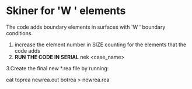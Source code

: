 # Skiner for 'W  ' elements
The code adds boundary elements in surfaces with 'W  ' boundary conditions.

1. increase the element number in SIZE counting for the elements that the code adds
2. **RUN THE CODE IN SERIAL**
nek <case_name>

3.Create the final new *.rea file by running:

 cat toprea newrea.out botrea > newrea.rea

